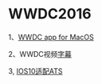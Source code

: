 # WWDC2016
1、[WWDC app for MacOS](https://github.com/insidegui/WWDC)


2、WWDC视频[字幕](http://asciiwwdc.com/)

3, [IOS10适配ATS](http://www.jianshu.com/p/870eed7429f7?utm_campaign=hugo&utm_medium=reader_share&utm_content=note&utm_source=qq)
